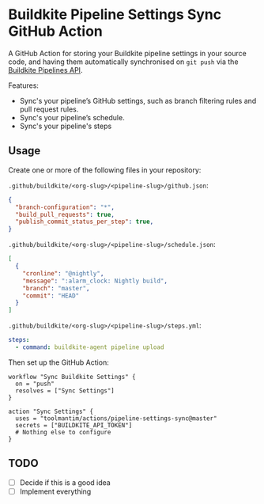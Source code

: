 # Buildkite Pipeline Settings Sync GitHub Action

A GitHub Action for storing your Buildkite pipeline settings in your source code, and having them automatically synchronised on `git push` via the [Buildkite Pipelines API](https://buildkite.com/docs/apis/rest-api/pipelines).

Features:

* Sync's your pipeline’s GitHub settings, such as branch filtering rules and pull request rules.
* Sync's your pipeline’s schedule.
* Sync's your pipeline's steps 

## Usage

Create one or more of the following files in your repository:

`.github/buildkite/<org-slug>/<pipeline-slug>/github.json`:

```json
{
  "branch-configuration": "*",
  "build_pull_requests": true,
  "publish_commit_status_per_step": true,
}
```

`.github/buildkite/<org-slug>/<pipeline-slug>/schedule.json`:

```json
[
  {
    "cronline": "@nightly",
    "message": ":alarm_clock: Nightly build",
    "branch": "master",
    "commit": "HEAD"
  }
]
```

`.github/buildkite/<org-slug>/<pipeline-slug>/steps.yml`:

```yml
steps:
  - command: buildkite-agent pipeline upload
```

Then set up the GitHub Action:

```workflow
workflow "Sync Buildkite Settings" {
  on = "push"
  resolves = ["Sync Settings"]
}

action "Sync Settings" {
  uses = "toolmantim/actions/pipeline-settings-sync@master"
  secrets = ["BUILDKITE_API_TOKEN"]
  # Nothing else to configure
}
```

## TODO

- [ ] Decide if this is a good idea
- [ ] Implement everything